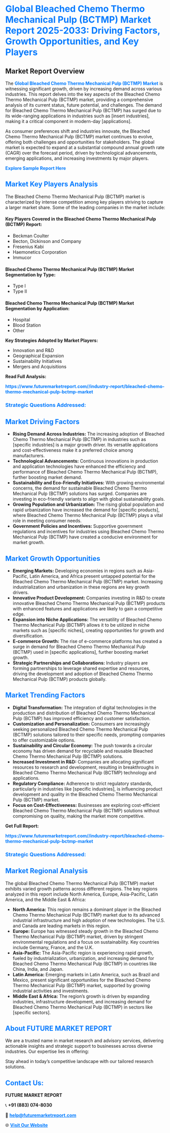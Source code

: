 <h1 style="color: #007BFF;">Global Bleached Chemo Thermo Mechanical Pulp (BCTMP) Market Report 2025-2033: Driving Factors, Growth Opportunities, and Key Players</h1>

<section id="overview">
<h2>Market Report Overview</h2>
<p>The <a href="https://www.futuremarketreport.com//industry-report/bleached-chemo-thermo-mechanical-pulp-bctmp-market" style="color: #007BFF; text-decoration: none;"><strong>Global Bleached Chemo Thermo Mechanical Pulp (BCTMP) Market</strong></a> is witnessing significant growth, driven by increasing demand across various industries. This report delves into the key aspects of the Bleached Chemo Thermo Mechanical Pulp (BCTMP) market, providing a comprehensive analysis of its current status, future potential, and challenges. The demand for Bleached Chemo Thermo Mechanical Pulp (BCTMP) has surged due to its wide-ranging applications in industries such as [insert industries], making it a critical component in modern-day [applications].</p>
<p>As consumer preferences shift and industries innovate, the Bleached Chemo Thermo Mechanical Pulp (BCTMP) market continues to evolve, offering both challenges and opportunities for stakeholders. The global market is expected to expand at a substantial compound annual growth rate (CAGR) over the forecast period, driven by technological advancements, emerging applications, and increasing investments by major players.</p>
</section>

<section id="overview">
<p><a href="https://www.futuremarketreport.com//request-sample/reportId=85729" style="color: #007BFF; text-decoration: none;"><strong>Explore Sample Report Here</strong></a></p>
</section>

<section id="key-players">
<h2 style="color: #007BFF;">Market Key Players Analysis</h2>
<p>The Bleached Chemo Thermo Mechanical Pulp (BCTMP) market is characterized by intense competition among key players striving to capture a larger market share. Some of the leading companies in the market include:</p>
<h4>Key Players Covered in the Bleached Chemo Thermo Mechanical Pulp (BCTMP) Report:</h4>
<ul><li>Beckman Coulter</li><li>Becton, Dickinson and Company</li><li>Fresenius Kabi</li><li>Haemonetics Corporation</li><li>Immucor</li></ul>
<h4>Bleached Chemo Thermo Mechanical Pulp (BCTMP) Market Segmentation by Type:</h4>
<ul><li>Type I</li><li>Type II</li></ul>

<h4>Bleached Chemo Thermo Mechanical Pulp (BCTMP) Market Segmentation by Application:</h4>
<ul><li>Hospital</li><li>Blood Station</li><li>Other</li></ul>
<p><strong>Key Strategies Adopted by Market Players:</strong></p>
<ul>
<li>Innovation and R&D</li>
<li>Geographical Expansion</li>
<li>Sustainability Initiatives</li>
<li>Mergers and Acquisitions</li>
</ul>
</section>

<section>
<p><strong>Read Full Analysis: </strong></p><a href="https://www.futuremarketreport.com//industry-report/bleached-chemo-thermo-mechanical-pulp-bctmp-market" style="color: #007BFF; text-decoration: none;"><strong>https://www.futuremarketreport.com//industry-report/bleached-chemo-thermo-mechanical-pulp-bctmp-market</strong></a>
<h3 style="color: #007BFF;">Strategic Questions Addressed:</h3>
</section>

<section id="driving-factors">
<h2 style="color: #007BFF;">Market Driving Factors</h2>
<ul>
<li><strong>Rising Demand Across Industries:</strong> The increasing adoption of Bleached Chemo Thermo Mechanical Pulp (BCTMP) in industries such as [specific industries] is a major growth driver. Its versatile applications and cost-effectiveness make it a preferred choice among manufacturers.</li>
<li><strong>Technological Advancements:</strong> Continuous innovations in production and application technologies have enhanced the efficiency and performance of Bleached Chemo Thermo Mechanical Pulp (BCTMP), further boosting market demand.</li>
<li><strong>Sustainability and Eco-Friendly Initiatives:</strong> With growing environmental concerns, the demand for sustainable Bleached Chemo Thermo Mechanical Pulp (BCTMP) solutions has surged. Companies are investing in eco-friendly variants to align with global sustainability goals.</li>
<li><strong>Growing Population and Urbanization:</strong> The rising global population and rapid urbanization have increased the demand for [specific products], where Bleached Chemo Thermo Mechanical Pulp (BCTMP) plays a vital role in meeting consumer needs.</li>
<li><strong>Government Policies and Incentives:</strong> Supportive government regulations and incentives for industries using Bleached Chemo Thermo Mechanical Pulp (BCTMP) have created a conducive environment for market growth.</li>
</ul>
</section>

<section id="growth-opportunities">
<h2 style="color: #007BFF;">Market Growth Opportunities</h2>
<ul>
<li><strong>Emerging Markets:</strong> Developing economies in regions such as Asia-Pacific, Latin America, and Africa present untapped potential for the Bleached Chemo Thermo Mechanical Pulp (BCTMP) market. Increasing industrialization and urbanization in these regions are key growth drivers.</li>
<li><strong>Innovative Product Development:</strong> Companies investing in R&D to create innovative Bleached Chemo Thermo Mechanical Pulp (BCTMP) products with enhanced features and applications are likely to gain a competitive edge.</li>
<li><strong>Expansion into Niche Applications:</strong> The versatility of Bleached Chemo Thermo Mechanical Pulp (BCTMP) allows it to be utilized in niche markets such as [specific niches], creating opportunities for growth and diversification.</li>
<li><strong>E-commerce Growth:</strong> The rise of e-commerce platforms has created a surge in demand for Bleached Chemo Thermo Mechanical Pulp (BCTMP) used in [specific applications], further boosting market growth.</li>
<li><strong>Strategic Partnerships and Collaborations:</strong> Industry players are forming partnerships to leverage shared expertise and resources, driving the development and adoption of Bleached Chemo Thermo Mechanical Pulp (BCTMP) products globally.</li>
</ul>
</section>

<section id="trending-factors">
<h2 style="color: #007BFF;">Market Trending Factors</h2>
<ul>
<li><strong>Digital Transformation:</strong> The integration of digital technologies in the production and distribution of Bleached Chemo Thermo Mechanical Pulp (BCTMP) has improved efficiency and customer satisfaction.</li>
<li><strong>Customization and Personalization:</strong> Consumers are increasingly seeking personalized Bleached Chemo Thermo Mechanical Pulp (BCTMP) solutions tailored to their specific needs, prompting companies to offer customizable options.</li>
<li><strong>Sustainability and Circular Economy:</strong> The push towards a circular economy has driven demand for recyclable and reusable Bleached Chemo Thermo Mechanical Pulp (BCTMP) solutions.</li>
<li><strong>Increased Investment in R&D:</strong> Companies are allocating significant resources to research and development, resulting in breakthroughs in Bleached Chemo Thermo Mechanical Pulp (BCTMP) technology and applications.</li>
<li><strong>Regulatory Compliance:</strong> Adherence to strict regulatory standards, particularly in industries like [specific industries], is influencing product development and quality in the Bleached Chemo Thermo Mechanical Pulp (BCTMP) market.</li>
<li><strong>Focus on Cost-Effectiveness:</strong> Businesses are exploring cost-efficient Bleached Chemo Thermo Mechanical Pulp (BCTMP) solutions without compromising on quality, making the market more competitive.</li>
</ul>
</section>

<section>
<p><strong>Get Full Report: </strong></p><a href="https://www.futuremarketreport.com//industry-report/bleached-chemo-thermo-mechanical-pulp-bctmp-market" style="color: #007BFF; text-decoration: none;"><strong>https://www.futuremarketreport.com//industry-report/bleached-chemo-thermo-mechanical-pulp-bctmp-market</strong></a>
<h3 style="color: #007BFF;">Strategic Questions Addressed:</h3>
</section>


<section id="regional-analysis">
<h2 style="color: #007BFF;">Market Regional Analysis</h2>
<p>The global Bleached Chemo Thermo Mechanical Pulp (BCTMP) market exhibits varied growth patterns across different regions. The key regions analyzed in this report include North America, Europe, Asia-Pacific, Latin America, and the Middle East & Africa:</p>
<ul>
<li><strong>North America:</strong> This region remains a dominant player in the Bleached Chemo Thermo Mechanical Pulp (BCTMP) market due to its advanced industrial infrastructure and high adoption of new technologies. The U.S. and Canada are leading markets in this region.</li>
<li><strong>Europe:</strong> Europe has witnessed steady growth in the Bleached Chemo Thermo Mechanical Pulp (BCTMP) market, driven by stringent environmental regulations and a focus on sustainability. Key countries include Germany, France, and the U.K.</li>
<li><strong>Asia-Pacific:</strong> The Asia-Pacific region is experiencing rapid growth, fueled by industrialization, urbanization, and increasing demand for Bleached Chemo Thermo Mechanical Pulp (BCTMP) in countries like China, India, and Japan.</li>
<li><strong>Latin America:</strong> Emerging markets in Latin America, such as Brazil and Mexico, present significant opportunities for the Bleached Chemo Thermo Mechanical Pulp (BCTMP) market, supported by growing industrial activities and investments.</li>
<li><strong>Middle East & Africa:</strong> The region’s growth is driven by expanding industries, infrastructure development, and increasing demand for Bleached Chemo Thermo Mechanical Pulp (BCTMP) in sectors like [specific sectors].</li>
</ul>
</section>

<footer>
<h2 style="color: #007BFF;">About FUTURE MARKET REPORT</h2>
<p>We are a trusted name in market research and advisory services, delivering actionable insights and strategic support to businesses across diverse industries. Our expertise lies in offering:</p>

<p>Stay ahead in today’s competitive landscape with our tailored research solutions.</p>

<h2 style="color: #007BFF;">Contact Us:</h2>
<p><strong>FUTURE MARKET REPORT</strong></p>
<p>📞 <strong>+91 (883) 074-8030</strong></p>
<p>📧 <strong><a href="mailto:help@futuremarketreport.com" style="color: #007BFF;">help@futuremarketreport.com</a></strong></p>
<p>🌐 <strong><a href="https://www.futuremarketreport.com/" style="color: #007BFF;">Visit Our Website</a></strong></p>
</footer>